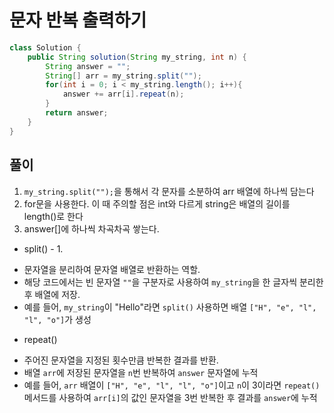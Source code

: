 # 문자 반복 출력하기

```java
class Solution {
    public String solution(String my_string, int n) {
        String answer = "";
        String[] arr = my_string.split("");
        for(int i = 0; i < my_string.length(); i++){
            answer += arr[i].repeat(n);
        }
        return answer;
    }
}
```

## 풀이

1. `my_string.split("");`을 통해서 각 문자를 소분하여 arr 배열에 하나씩 담는다
2. for문을 사용한다. 이 때 주의할 점은 int와 다르게 string은 배열의 길이를 length()로 한다
3. answer[]에 하나씩 차곡차곡 쌓는다. 

* split() - 1. 
-  문자열을 분리하여 문자열 배열로 반환하는 역할. 
-  해당 코드에서는 빈 문자열 `""`을 구분자로 사용하여 `my_string`을 한 글자씩 분리한 후 배열에 저장.
-  예를 들어, `my_string`이 "Hello"라면 `split()` 사용하면 배열 `["H", "e", "l", "l", "o"]`가 생성

* repeat()
- 주어진 문자열을 지정된 횟수만큼 반복한 결과를 반환.
- 배열 `arr`에 저장된 문자열을 `n`번 반복하여 `answer` 문자열에 누적
- 예를 들어, `arr` 배열이 `["H", "e", "l", "l", "o"]`이고 `n`이 3이라면 `repeat()` 메서드를 사용하여 `arr[i]`의 값인 문자열을 3번 반복한 후 결과를 `answer`에 누적